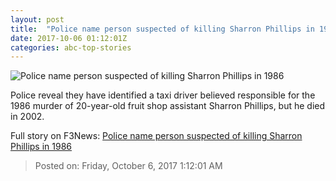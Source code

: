 ```yaml
---
layout: post
title:  "Police name person suspected of killing Sharron Phillips in 1986"
date: 2017-10-06 01:12:01Z
categories: abc-top-stories
---
```


![Police name person suspected of killing Sharron Phillips in 1986](http://www.abc.net.au/news/image/8533952-1x1-700x700.jpg)

Police reveal they have identified a taxi driver believed responsible for the 1986 murder of 20-year-old fruit shop assistant Sharron Phillips, but he died in 2002.


Full story on F3News: [Police name person suspected of killing Sharron Phillips in 1986](http://www.f3nws.com/n/nxnYQF)

> Posted on: Friday, October 6, 2017 1:12:01 AM
